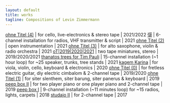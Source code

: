 ```yaml
---
layout: default
title: works
tagline: Compositions of Levin Zimmermann
---
```


[ohne Titel (4)](/works/ot4) | for cello, live-electronics & stereo tape | 2021/2022
[彁](/works/彁) | 6-channel installation for radios, VHF transmitter & script | 2021
[ohne Titel (2)](/works/ot2) | open instrumentation | 2021
[ohne Titel (3)](/works/ot3) | for alto saxophone, violin & radio orchestra | 2021
[oT\|2019\|2020\|2021](/works/ot201920202021) | two tape miniatures, stereo | 2019/2020/2021
[thanatos trees for Tim Pauli](/works/thanatostreesfortimpauli) | 15-channel installation (~1 hour loop) for ~25 speaker, trunks, tree stands  | 2021
[kagem Karina](/works/kagemkarina) | for viola, violin, cello, keyboard & electronics | 2020
[ohne Titel (0)](/works/ot0)  | for fretless electric guitar, diy electric cimbalom & 2-channel tape | 2019/2020
[ohne Titel (1)](/works/ot1)  | for siter slenthem, siter barung, siter panerus & keyboard | 2019
[peep box II](/works/peepboxii)  | for two player piano or one player piano and 2-channel tape | 2019
[peep box I](/works/peepboxi)  | 9-channel installation (~11 minutes loop) for ~15 radios, lights, carpets | 2018
[studajo II](/works/studajoii)  | for 2-channel tape | 2017

